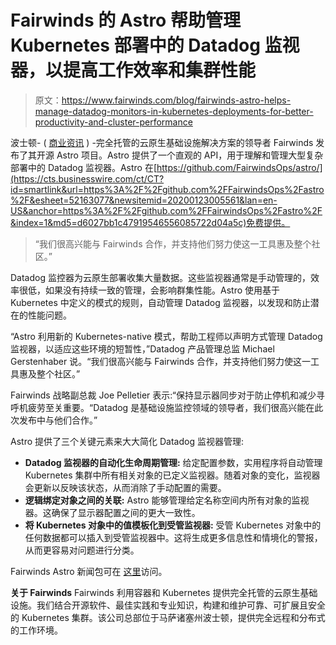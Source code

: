 # Fairwinds 的 Astro 帮助管理 Kubernetes 部署中的 Datadog 监视器，以提高工作效率和集群性能

> 原文：<https://www.fairwinds.com/blog/fairwinds-astro-helps-manage-datadog-monitors-in-kubernetes-deployments-for-better-productivity-and-cluster-performance>

波士顿- ( [商业资讯](https://www.businesswire.com/) ) -完全托管的云原生基础设施解决方案的领导者 Fairwinds 发布了其开源 Astro 项目。Astro 提供了一个直观的 API，用于理解和管理大型复杂部署中的 Datadog 监视器。Astro 在[https://github.com/FairwindsOps/astro/](https://cts.businesswire.com/ct/CT?id=smartlink&url=https%3A%2F%2Fgithub.com%2FFairwindsOps%2Fastro%2F&esheet=52163077&newsitemid=20200123005561&lan=en-US&anchor=https%3A%2F%2Fgithub.com%2FFairwindsOps%2Fastro%2F&index=1&md5=d6027bb1c47919546556085722d04a5c)免费提供。

> “我们很高兴能与 Fairwinds 合作，并支持他们努力使这一工具惠及整个社区。”

Datadog 监控器为云原生部署收集大量数据。这些监视器通常是手动管理的，效率很低，如果没有持续一致的管理，会影响群集性能。Astro 使用基于 Kubernetes 中定义的模式的规则，自动管理 Datadog 监视器，以发现和防止潜在的性能问题。

“Astro 利用新的 Kubernetes-native 模式，帮助工程师以声明方式管理 Datadog 监视器，以适应这些环境的短暂性，”Datadog 产品管理总监 Michael Gerstenhaber 说。“我们很高兴能与 Fairwinds 合作，并支持他们努力使这一工具惠及整个社区。”

Fairwinds 战略副总裁 Joe Pelletier 表示:“保持显示器同步对于防止停机和减少寻呼机疲劳至关重要。“Datadog 是基础设施监控领域的领导者，我们很高兴能在此次发布中与他们合作。”

Astro 提供了三个关键元素来大大简化 Datadog 监视器管理:

*   **Datadog 监视器的自动化生命周期管理:** 给定配置参数，实用程序将自动管理 Kubernetes 集群中所有相关对象的已定义监视器。随着对象的变化，监视器会更新以反映该状态，从而消除了手动配置的需要。
*   **逻辑绑定对象之间的关联:** Astro 能够管理给定名称空间内所有对象的监视器。这确保了显示器配置之间的更大一致性。
*   **将 Kubernetes 对象中的值模板化到受管监视器:** 受管 Kubernetes 对象中的任何数据都可以插入到受管监视器中。这将生成更多信息性和情境化的警报，从而更容易对问题进行分类。

Fairwinds Astro 新闻包可在  [这里](https://cts.businesswire.com/ct/CT?id=smartlink&url=https%3A%2F%2Fdrive.google.com%2Fdrive%2Fu%2F0%2Ffolders%2F1tLvBJ97cG0sjaigLl2MaxcTkK7u5t0sL&esheet=52163077&newsitemid=20200123005561&lan=en-US&anchor=HERE&index=2&md5=615b8e536d2ae88b6f363d036a0442a2)访问。

**关于 Fairwinds**
Fairwinds 利用容器和 Kubernetes 提供完全托管的云原生基础设施。我们结合开源软件、最佳实践和专业知识，构建和维护可靠、可扩展且安全的 Kubernetes 集群。该公司总部位于马萨诸塞州波士顿，提供完全远程和分布式的工作环境。![](img/9ab1222ab04aa169c9ef44b99af90a6b.png)